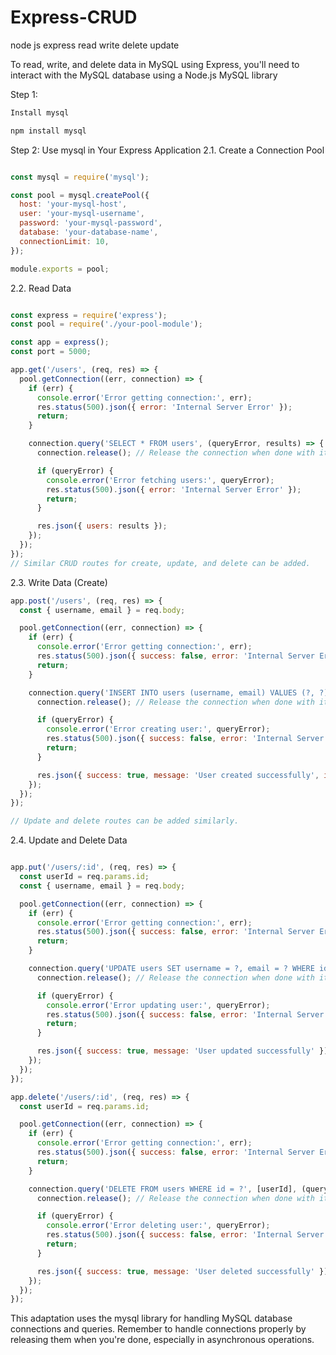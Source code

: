 # Express-CRUD
node js express read write delete update


To read, write, and delete data in MySQL using Express, you'll need to interact with the MySQL database using a Node.js MySQL library

Step 1:
```bash
Install mysql
```

```bash
npm install mysql
```

Step 2: Use mysql in Your Express Application
2.1. Create a Connection Pool


```javascript

const mysql = require('mysql');

const pool = mysql.createPool({
  host: 'your-mysql-host',
  user: 'your-mysql-username',
  password: 'your-mysql-password',
  database: 'your-database-name',
  connectionLimit: 10,
});

module.exports = pool;
```

2.2. Read Data

```javascript

const express = require('express');
const pool = require('./your-pool-module');

const app = express();
const port = 5000;

app.get('/users', (req, res) => {
  pool.getConnection((err, connection) => {
    if (err) {
      console.error('Error getting connection:', err);
      res.status(500).json({ error: 'Internal Server Error' });
      return;
    }

    connection.query('SELECT * FROM users', (queryError, results) => {
      connection.release(); // Release the connection when done with it

      if (queryError) {
        console.error('Error fetching users:', queryError);
        res.status(500).json({ error: 'Internal Server Error' });
        return;
      }

      res.json({ users: results });
    });
  });
});
// Similar CRUD routes for create, update, and delete can be added.
```
2.3. Write Data (Create)

```javascript
app.post('/users', (req, res) => {
  const { username, email } = req.body;

  pool.getConnection((err, connection) => {
    if (err) {
      console.error('Error getting connection:', err);
      res.status(500).json({ success: false, error: 'Internal Server Error' });
      return;
    }

    connection.query('INSERT INTO users (username, email) VALUES (?, ?)', [username, email], (queryError, result) => {
      connection.release(); // Release the connection when done with it

      if (queryError) {
        console.error('Error creating user:', queryError);
        res.status(500).json({ success: false, error: 'Internal Server Error' });
        return;
      }

      res.json({ success: true, message: 'User created successfully', insertedId: result.insertId });
    });
  });
});

// Update and delete routes can be added similarly.
```
2.4. Update and Delete Data

```javascript

app.put('/users/:id', (req, res) => {
  const userId = req.params.id;
  const { username, email } = req.body;

  pool.getConnection((err, connection) => {
    if (err) {
      console.error('Error getting connection:', err);
      res.status(500).json({ success: false, error: 'Internal Server Error' });
      return;
    }

    connection.query('UPDATE users SET username = ?, email = ? WHERE id = ?', [username, email, userId], (queryError) => {
      connection.release(); // Release the connection when done with it

      if (queryError) {
        console.error('Error updating user:', queryError);
        res.status(500).json({ success: false, error: 'Internal Server Error' });
        return;
      }

      res.json({ success: true, message: 'User updated successfully' });
    });
  });
});

app.delete('/users/:id', (req, res) => {
  const userId = req.params.id;

  pool.getConnection((err, connection) => {
    if (err) {
      console.error('Error getting connection:', err);
      res.status(500).json({ success: false, error: 'Internal Server Error' });
      return;
    }

    connection.query('DELETE FROM users WHERE id = ?', [userId], (queryError) => {
      connection.release(); // Release the connection when done with it

      if (queryError) {
        console.error('Error deleting user:', queryError);
        res.status(500).json({ success: false, error: 'Internal Server Error' });
        return;
      }

      res.json({ success: true, message: 'User deleted successfully' });
    });
  });
});
```

This adaptation uses the mysql library for handling MySQL database connections and queries. Remember to handle connections properly by releasing them when you're done, especially in asynchronous operations.






